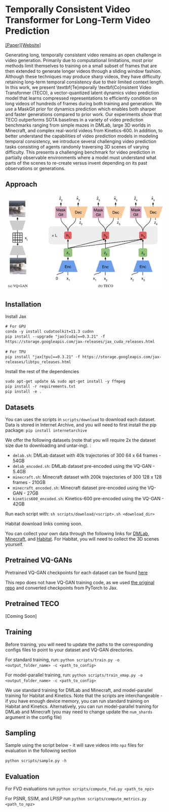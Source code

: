# Temporally Consistent Video Transformer for Long-Term Video Prediction

[[Paper]](TODO)[[Website]](https://wilson1yan.github.io/teco/index.html)

Generating long, temporally consistent video remains an open challenge in video generation. Primarily due to computational limitations, most prior methods limit themselves to training on a small subset of frames that are then extended to generate longer videos through a sliding window fashion. Although these techniques may produce sharp videos, they have difficulty retaining long-term temporal consistency due to their limited context length. In this work, we present \textbf{Te}mporally \textbf{Co}nsistent Video Transformer (TECO), a vector-quantized latent dynamics video prediction model that learns compressed representations to efficiently condition on long videos of hundreds of frames during both training and generation. We use a MaskGit prior for dynamics prediction which enables both sharper and faster generations compared to prior work. Our experiments show that TECO outperforms SOTA baselines in a variety of video prediction benchmarks ranging from simple mazes in DMLab, large 3D worlds in Minecraft, and complex real-world videos from Kinetics-600. In addition, to better understand the capabilities of video prediction models in modeling temporal consistency, we introduce several challenging video prediction tasks consisting of agents randomly traversing 3D scenes of varying difficulty. This presents a challenging benchmark for video prediction in partially observable environments where a model must understand what parts of the scenes to re-create versus invent depending on its past observations or generations.

## Approach
![TECO](TECO.png)

## Installation
Install Jax
```
# For GPU
conda -y install cudatoolkit=11.3 cudnn
pip install --upgrade "jax[cuda]==0.3.21" -f https://storage.googleapis.com/jax-releases/jax_cuda_releases.html

# For TPU
pip install "jax[tpu]==0.3.21" -f https://storage.googleapis.com/jax-releases/libtpu_releases.html
```

Install the rest of the dependencies
```
sudo apt-get update && sudo apt-get install -y ffmpeg
pip install -r requirements.txt
pip install -e .
```

## Datasets
You can uses the scripts in `scripts/download` to download each dataset. Data is stored in Internet Archive, and you will need to first install the pip package: `pip install internetarchive`

We offer the following datasets (note that you will require 2x the dataset size due to downloading and untar-ing). :
* `dmlab.sh`: DMLab dataset with 40k trajectories of 300 64 x 64 frames - 54GB
* `dmlab_encoded.sh`: DMLab dataset pre-encoded using the VQ-GAN - 5.4GB
* `minecraft.sh`: Minecraft dataset with 200k trajectories of 300 128 x 128 frames - 210GB
* `minecraft_encoded.sh`: Minecraft dataset pre-encoded using the VQ-GAN - 27GB
* `kinetics600_encoded.sh`: Kinetics-600 pre-encoded using the VQ-GAN - 42GB

Run each script with: `sh scripts/download/<script>.sh <download_dir>`

Habitat download links coming soon.

You can collect your own data through the following links for [DMLab](https://github.com/wilson1yan/lab), [Minecraft](https://github.com/wilson1yan/collect-minecraft), and [Habitat](https://github.com/wilson1yan/collect-habitat). For Habitat, you will need to collect the 3D scenes yourself.

## Pretrained VQ-GANs

Pretrained VQ-GAN checkpoints for each dataset can be found [here](https://drive.google.com/drive/folders/10hAqVjoxte9OxYc7WIih_5OtwbdOxKoi?usp=sharing)

This repo does not have VQ-GAN training code, as we used [the original repo](https://github.com/CompVis/taming-transformers) and converted checkpoints from PyTorch to Jax.

## Pretrained TECO

[Coming Soon]

## Training
Before training, you will need to update the paths to the corresponding configs files to point to your dataset and VQ-GAN directories.

For standard training, run:
```python scripts/train.py -o <output_folder_name> -c <path_to_config>```

For model-parallel training, run:
```python scripts/train_xmap.py -o <output_folder_name> -c <path_to_config>```

We use standard training for DMLab and Minecraft, and model-parallel training for Habitat and Kinetics. Note that the scripts are interchangeable - if you have enough device memory, you can run standard training on Habitat and Kinetics. Alternatively, you can run model-parallel training for DMLab and Minecraft (you may need to change update the `num_shards` argument in the config file)

## Sampling
Sample using the script below - it will save videos into `npz` files for evaluation in the following section

```python scripts/sample.py -h```

## Evaluation
For FVD evaluations run
```python scripts/compute_fvd.py <path_to_npz>```

For PSNR, SSIM, and LPISP run
```python scripts/compute_metrics.py <path_to_npz>```
